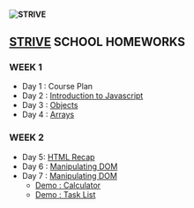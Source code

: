 #### ![STRIVE](https://strive.school/hosted/images/27/d1eed21e764c4aa9b9fa335c0723ed/Strive-logo_blackbg_nopayoff.png) 
## [STRIVE](https://strive.school/optin32129918#) SCHOOL HOMEWORKS

### WEEK 1

  * Day 1 : Course Plan
  * Day 2 : [Introduction to Javascript]( https://github.com/ubeytdemirr/strive-school-homeworks/blob/master/week1/day2/ubeyt_demir_homework_one.js)
  * Day 3 : [Objects]( https://github.com/ubeytdemirr/strive-school-homeworks/blob/master/week1/day3/D3-ubeyt_demir_homework.js)
  * Day 4 : [Arrays]( https://github.com/ubeytdemirr/strive-school-homeworks/blob/master/week1/day4/D4_ubeyt_demir_homework.js)
  
### WEEK 2
  * Day 5: [HTML Recap]( https://github.com/ubeytdemirr/strive-school-homeworks/blob/master/week2/day5/Day5_ubeyt_demir.html)
  * Day 6 : [Manipulating DOM]( https://github.com/ubeytdemirr/strive-school-homeworks/blob/master/week2/day6/D6.html)
  * Day 7 : [Manipulating DOM]( https://github.com/ubeytdemirr/strive-school-homeworks/tree/master/week2/day7)
    * [Demo : Calculator]( https://striveday7jscalculator.imfast.io/)
    * [Demo : Task List ]( https://strivetasklist.imfast.io/)
